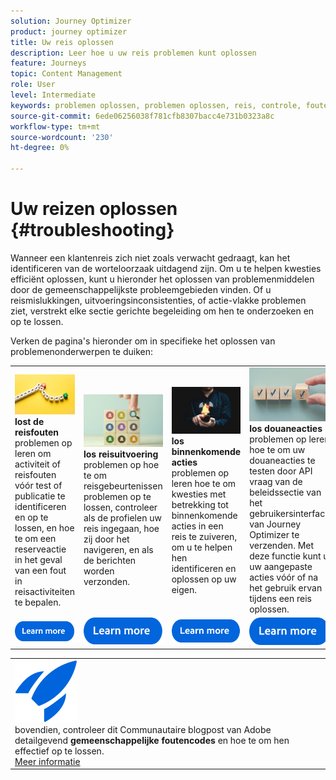 ```yaml
---
solution: Journey Optimizer
product: journey optimizer
title: Uw reis oplossen
description: Leer hoe u uw reis problemen kunt oplossen
feature: Journeys
topic: Content Management
role: User
level: Intermediate
keywords: problemen oplossen, problemen oplossen, reis, controle, fouten
source-git-commit: 6ede06256038f781cfb8307bacc4e731b0323a8c
workflow-type: tm+mt
source-wordcount: '230'
ht-degree: 0%

---
```


# Uw reizen oplossen {#troubleshooting}

Wanneer een klantenreis zich niet zoals verwacht gedraagt, kan het identificeren van de worteloorzaak uitdagend zijn. Om u te helpen kwesties efficiënt oplossen, kunt u hieronder het oplossen van problemenmiddelen door de gemeenschappelijkste probleemgebieden vinden. Of u reismislukkingen, uitvoeringsinconsistenties, of actie-vlakke problemen ziet, verstrekt elke sectie gerichte begeleiding om hen te onderzoeken en op te lossen.

Verken de pagina&#39;s hieronder om in specifieke het oplossen van problemenonderwerpen te duiken:



<table style="table-layout:fixed">
  <tr style="border: 0;">
    <td>
    <a href="../building-journeys/troubleshooting.md"><img src="../assets/do-not-localize/troubleshooting.jpeg"></a>
    <div><strong> lost de reisfouten </strong><br/> problemen op leren om activiteit of reisfouten vóór test of publicatie te identificeren en op te lossen, en hoe te om een reserveactie in het geval van een fout in reisactiviteiten te bepalen.</div>
    </td>
    <td>
    <a href="../building-journeys/troubleshooting-execution.md"><img src="../assets/do-not-localize/ao-audiences.jpeg"></a>
    <div><strong> los reisuitvoering </strong><br/> problemen op hoe te om reisgebeurtenissen problemen op te lossen, controleer als de profielen uw reis ingegaan, hoe zij door het navigeren, en als de berichten worden verzonden.</div>
    </td>
    <td>
    <a href="..building-journeys/troubleshooting-inbound.md" "><img src="../assets/do-not-localize/in-app.jpg"></a>
    <div><strong> los binnenkomende acties </strong><br/> problemen op leren hoe te om kwesties met betrekking tot binnenkomende acties in een reis te zuiveren, om u te helpen hen identificeren en oplossen op uw eigen.</div>
    </td>
    <td>
    <a href="../action/troubleshoot-custom-action.md"><img src="../assets/do-not-localize/lp-list.jpg"></a>
    <div><strong> los douaneacties </strong><br/> problemen op leren hoe te om uw douaneacties te testen door API vraag van de beleidssectie van het gebruikersinterface van Journey Optimizer te verzenden. Met deze functie kunt u uw aangepaste acties vóór of na het gebruik ervan tijdens een reis oplossen.</div>
    </td>
  </tr>
  <tr style="border: 0;">
    <td align="center"><a href="../building-journeys/troubleshooting.md"><img src="../assets/do-not-localize/learn-more-button.svg"></a></td>
    <td align="center"><a href="../building-journeys/troubleshooting-execution.md"><img src="../assets/do-not-localize/learn-more-button.svg"></a></td>
    <td align="center"><a href="../building-journeys/troubleshooting-inbound.md"><img src="../assets/do-not-localize/learn-more-button.svg"></a></td>
    <td align="center"><a href="../action/troubleshoot-custom-action.md"><img src="../assets/do-not-localize/learn-more-button.svg"></a></td>
    </tr>
</table>

<!--

<table style="table-layout:fixed">
<tr style="border: 0;">
  <td>
    <div><img alt="Troubleshoot journey errors" src="../assets/do-not-localize/troubleshooting.jpeg" /> 
    <br><ul><li><a href="../building-journeys/troubleshooting.md">Troubleshoot journey errors</a> - Learn how to identify and resolve activity or journey errors before test or publication, and how to define a fallback action in case of an error in journey activities.</li>
    <li><a href="../building-journeys/troubleshooting-execution.md">Troubleshoot journey execution</a> - Understand how to troubleshoot journey events, check if profiles entered your journey, how they navigate through it, and if messsages are sent.</li>
     <li><a href="../building-journeys/troubleshooting-inbound.md">Troubleshoot inbound actions</a> - Learn how to debug issues related to inbound actions in a journey, in order to help you identify and resolve them on your own.</li>
     <li><a href="../action/troubleshoot-custom-action.md">Troubleshoot a custom action</a> - Learn how to test your custom actions by sending API calls from the administration section of Journey Optimizer user interface. This capability helps you troubleshoot your custom actions before or after using them in a journey.</li>
    <ul>
    <div>
     <a href="../integrations/ajo-integrations.md">Learn more</a></div>
    </div>
    <br>
  </td>
</tr>
</table>
-->

<!--
* **[Troubleshoot journey errors](../building-journeys/troubleshooting.md)**
  Learn how to identify and resolve activity or journey errors before test or publication, and how to define a fallback action in case of an error in journey activities.

* **[Troubleshoot journey execution](../building-journeys/troubleshooting-execution.md)**
  Understand how to troubleshoot journey events, check if profiles entered your journey, how they navigate through it, and if messsages are sent.

* **[Troubleshoot inbound actions](../building-journeys/troubleshooting-inbound.md)**
  Learn how to debug issues related to inbound actions in a journey, in order to help you identify and resolve them on your own.

* **[Troubleshoot a custom action](../action/troubleshoot-custom-action.md)**
  Learn how to test your custom actions by sending API calls from the administration section of Journey Optimizer user interface. This capability helps you troubleshoot your custom actions before or after using them in a journey.

-->



<table style="table-layout:fixed">
<tr style="border: 0;">
  <td>
    <div>
    <a href="https://experienceleaguecommunities.adobe.com/t5/journey-optimizer-blogs/demystifying-adobe-journey-optimizer-error-codes-root-causes-and/ba-p/760884">
    <img alt="Algemene foutcodes begrijpen" src="../assets/do-not-localize/icon-quick-start.svg" /></a> 
    <br> bovendien, controleer dit Communautaire blogpost van Adobe detailgevend <strong> gemeenschappelijke foutencodes </strong> en hoe te om hen effectief op te lossen.
    </div>
      <div>
     <a href="https://experienceleaguecommunities.adobe.com/t5/journey-optimizer-blogs/demystifying-adobe-journey-optimizer-error-codes-root-causes-and/ba-p/760884" target="_blank">Meer informatie</a></div>
    </div>
  </td>
</tr>
</table>


